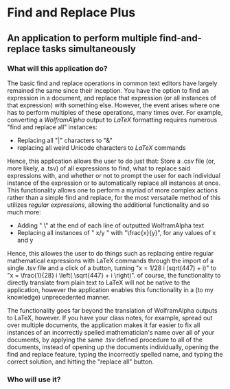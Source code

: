 # Find and Replace Plus

## An application to perform multiple find-and-replace tasks simultaneously

### What will this application do?

The basic find and replace operations in common text editors have largely remained the same since their inception. You have the option to find an expression in a document, and replace that expression (or all instances of that expression) with something else. However, the event arises where one has to perform multiples of these operations, many times over. For example, converting a *WolframAlpha* output to *LaTeX* formatting requires numerous "find and replace all" instances:

- Replacing all "|" characters to "&"
- replacing all weird Unicode characters to *LaTeX* commands

Hence, this application allows the user to do just that: Store a .csv file (or, more likely, a .tsv) of all expressions to find, what to replace said expressions with, and whether or not to prompt the user for each individual instance of the expression or to automatically replace all instances at once. This functionality allows one to perform a myriad of more complex actions rather than a simple find and replace, for the most versataile method of this utilizes *regular expressions*, allowing the additional functionality and so much more:

- Adding " \\" at the end of each line of outputted WolframAlpha text
- Replacing all instances of " x/y " with "\frac{x}{y}", for any values of x and y 

Hence, this allowes the user to do things such as replacing entire regular mathematical expressions with LaTeX commands through the import of a single .tsv file and a click of a button, turning "x = 1/28 i (sqrt(447) + i)" to "x = \frac{1}{28} i \left( \sqrt{447} + i \right)". of course, the functionality to directly translate from plain text to LaTeX will not be native to the application, however the application enables this functionality in a (to my knowledge) unprecedented manner. 

The functionality goes far beyond the translation of WolframAlpha outputs to LaTeX, however. If you have your class notes, for example, spread out over multiple documents, the application makes it far easier to fix all instances of an incorrectly spelled mathematician's name over all of your documents, by applying the same .tsv defined procedure to all of the documents, instead of opening up the documents individually, opening the find and replace feature, typing the incorrectly spelled name, and typing the correct solution, and hitting the "replace all" button. 

### Who will use it?

